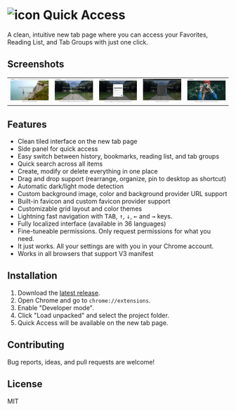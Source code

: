# <img alt="icon" src="icon-24.png"> Quick Access

A clean, intuitive new tab page where you can access your Favorites, Reading List, and Tab Groups with just one click.

## Screenshots

<table style="width:100%">
<tr>
  <td><a href="chrome-web-store/1_welcome.jpg"><img alt="screenshot 1" src="chrome-web-store/1_welcome.jpg"></a></td>
  <td><a href="chrome-web-store/2_bookmarks.jpg"><img alt="screenshot 2" src="chrome-web-store/2_bookmarks.jpg"></a></td>
  <td><a href="chrome-web-store/3_settings_1.jpg"><img alt="screenshot 3" src="chrome-web-store/3_settings_1.jpg"></a></td>
  <td><a href="chrome-web-store/4_settings_2.jpg"><img alt="screenshot 4" src="chrome-web-store/4_settings_2.jpg"></a></td>
  <td><a href="chrome-web-store/5_reading_lists.jpg"><img alt="screenshot 5" src="chrome-web-store/5_reading_lists.jpg"></a></td>
</tr>
</table>

## Features

- Clean tiled interface on the new tab page
- Side panel for quick access
- Easy switch between history, bookmarks, reading list, and tab groups 
- Quick search across all items
- Create, modify or delete everything in one place
- Drag and drop support (rearrange, organize, pin to desktop as shortcut)
- Automatic dark/light mode detection
- Custom background image, color and background provider URL support
- Built-in favicon and custom favicon provider support
- Customizable grid layout and color themes
- Lightning fast navigation with <kbd>TAB</kbd>, <kbd>↑</kbd>, <kbd>↓</kbd>, <kbd>←</kbd> and <kbd>→</kbd> keys.
- Fully localized interface (available in 36 languages)
- Fine-tuneable permissions. Only request permissions for what you need.
- It just works. All your settings are with you in your Chrome account.
- Works in all browsers that support V3 manifest

## Installation

1. Download the <a href="https://github.com/programmerg/quick-access/archive/refs/tags/v1.4.1.zip">latest release</a>.
2. Open Chrome and go to `chrome://extensions`.
3. Enable "Developer mode".
4. Click "Load unpacked" and select the project folder.
5. Quick Access will be available on the new tab page.

## Contributing

Bug reports, ideas, and pull requests are welcome!

## License

MIT
